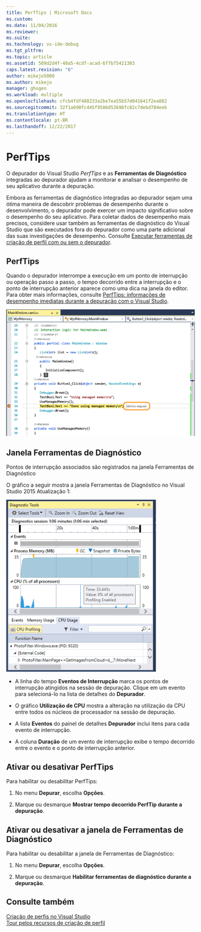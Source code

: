 ```yaml
---
title: PerfTips | Microsoft Docs
ms.custom: 
ms.date: 11/04/2016
ms.reviewer: 
ms.suite: 
ms.technology: vs-ide-debug
ms.tgt_pltfrm: 
ms.topic: article
ms.assetid: 509d2d4f-48a5-4cdf-acad-6f7b75421303
caps.latest.revision: "6"
author: mikejo5000
ms.author: mikejo
manager: ghogen
ms.workload: multiple
ms.openlocfilehash: cfcb4fdf488233a2be7ea55b57d041641f2ea882
ms.sourcegitcommit: 32f1a690fc445f9586d53698fc82c7debd784eeb
ms.translationtype: HT
ms.contentlocale: pt-BR
ms.lasthandoff: 12/22/2017
---
```

# <a name="perftips"></a>PerfTips
O depurador do Visual Studio *PerfTips* e as **Ferramentas de Diagnóstico** integradas ao depurador ajudam a monitorar e analisar o desempenho de seu aplicativo durante a depuração.  
  
 Embora as ferramentas de diagnóstico integradas ao depurador sejam uma ótima maneira de descobrir problemas de desempenho durante o desenvolvimento, o depurador pode exercer um impacto significativo sobre o desempenho do seu aplicativo. Para coletar dados de desempenho mais precisos, considere usar também as ferramentas de diagnóstico do Visual Studio que são executados fora do depurador como uma parte adicional das suas investigações de desempenho. Consulte [Executar ferramentas de criação de perfil com ou sem o depurador](../profiling/running-profiling-tools-with-or-without-the-debugger.md).  
  
## <a name="perftips"></a>PerfTips  
 Quando o depurador interrompe a execução em um ponto de interrupção ou operação passo a passo, o tempo decorrido entre a interrupção e o ponto de interrupção anterior aparece como uma dica na janela do editor. Para obter mais informações, consulte [PerfTips: informações de desempenho imediatas durante a depuração com o Visual Studio](http://blogs.msdn.com/b/visualstudioalm/archive/2014/08/18/perftips-performance-information-at-a-glance-while-debugging-with-visual-studio.aspx).  
  
 ![PerfTip](../profiling/media/dbgdiag_perf_perftip.png "DBGDIAG_PERF_PerfTip")  
  
## <a name="diagnostics-tools-window"></a>Janela Ferramentas de Diagnóstico  
 Pontos de interrupção associados são registrados na janela Ferramentas de Diagnóstico  
  
 O gráfico a seguir mostra a janela Ferramentas de Diagnóstico no Visual Studio 2015 Atualização 1:  
  
 ![DiagnosticTools&#45;Update1](../profiling/media/diagnostictools-update1.png "DiagnosticTools-Update1")  
  
-   A linha do tempo **Eventos de Interrupção** marca os pontos de interrupção atingidos na sessão de depuração. Clique em um evento para selecioná-lo na lista de detalhes do **Depurador**.  
  
-   O gráfico **Utilização de CPU** mostra a alteração na utilização da CPU entre todos os núcleos de processador na sessão de depuração.  
  
-   A lista **Eventos** do painel de detalhes **Depurador** inclui itens para cada evento de interrupção.  
  
-   A coluna **Duração** de um evento de interrupção exibe o tempo decorrido entre o evento e o ponto de interrupção anterior.  
  
## <a name="turn-perftips-on-or-off"></a>Ativar ou desativar PerfTips  
 Para habilitar ou desabilitar PerfTips:  
  
1.  No menu **Depurar**, escolha **Opções**.  
  
2.  Marque ou desmarque **Mostrar tempo decorrido PerfTip durante a depuração**.  
  
## <a name="turn-the-diagnostic-tools-window-on-or-off"></a>Ativar ou desativar a janela de Ferramentas de Diagnóstico  
 Para habilitar ou desabilitar a janela de Ferramentas de Diagnóstico:  
  
1.  No menu **Depurar**, escolha **Opções**.  
  
2.  Marque ou desmarque **Habilitar ferramentas de diagnóstico durante a depuração**.

## <a name="see-also"></a>Consulte também
 [Criação de perfis no Visual Studio](../profiling/index.md)  
 [Tour pelos recursos de criação de perfil](../profiling/profiling-feature-tour.md)
